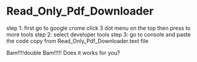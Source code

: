# Read_Only_Pdf_Downloader
step 1:
first go to google crome click 3 dot menu on the top then press to more tools
step 2:
select developer tools
step 3:
go to console and paste the code copy from Read_Only_Pdf_Downloader.text file

Bam!!!!double Bam!!!!!
Does it works for you?
